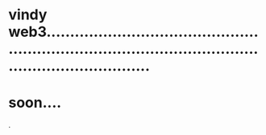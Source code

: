 # vindy web3................................................................................................................................
# soon....
.
